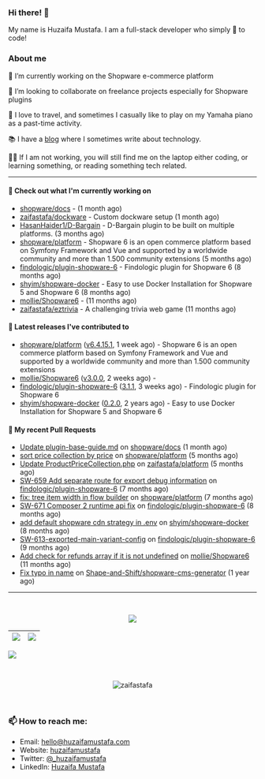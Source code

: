 ### Hi there! 👋

My name is Huzaifa Mustafa. I am a full-stack developer who simply :blue_heart: to code!

### About me 

🔭 I’m currently working on the Shopware e-commerce platform

:briefcase: I’m looking to collaborate on freelance projects especially for Shopware plugins

:musical_keyboard: I love to travel, and sometimes I casually like to play on my Yamaha piano as a past-time activity. 

:books: I have a [blog](https://blog.huzaifamustafa.com) where I sometimes write about technology.

:man_technologist: If I am not working, you will still find me on the laptop either coding, or learning something, or reading something tech related. 

----

#### 👷 Check out what I'm currently working on

- [shopware/docs](https://github.com/shopware/docs) -  (1 month ago)
- [zaifastafa/dockware](https://github.com/zaifastafa/dockware) - Custom dockware setup (1 month ago)
- [HasanHaider1/D-Bargain](https://github.com/HasanHaider1/D-Bargain) - D-Bargain plugin to be built on multiple platforms. (3 months ago)
- [shopware/platform](https://github.com/shopware/platform) - Shopware 6 is an open commerce platform based on Symfony Framework and Vue and supported by a worldwide community and more than 1.500 community extensions (5 months ago)
- [findologic/plugin-shopware-6](https://github.com/findologic/plugin-shopware-6) - Findologic plugin for Shopware 6 (8 months ago)
- [shyim/shopware-docker](https://github.com/shyim/shopware-docker) - Easy to use Docker Installation for Shopware 5 and Shopware 6 (8 months ago)
- [mollie/Shopware6](https://github.com/mollie/Shopware6) -  (11 months ago)
- [zaifastafa/eztrivia](https://github.com/zaifastafa/eztrivia) - A challenging trivia web game (11 months ago)

#### 🔭 Latest releases I've contributed to

- [shopware/platform](https://github.com/shopware/platform) ([v6.4.15.1](https://github.com/shopware/platform/releases/tag/v6.4.15.1), 1 week ago) - Shopware 6 is an open commerce platform based on Symfony Framework and Vue and supported by a worldwide community and more than 1.500 community extensions
- [mollie/Shopware6](https://github.com/mollie/Shopware6) ([v3.0.0](https://github.com/mollie/Shopware6/releases/tag/v3.0.0), 2 weeks ago) - 
- [findologic/plugin-shopware-6](https://github.com/findologic/plugin-shopware-6) ([3.1.1](https://github.com/findologic/plugin-shopware-6/releases/tag/3.1.1), 3 weeks ago) - Findologic plugin for Shopware 6
- [shyim/shopware-docker](https://github.com/shyim/shopware-docker) ([0.2.0](https://github.com/shyim/shopware-docker/releases/tag/0.2.0), 2 years ago) - Easy to use Docker Installation for Shopware 5 and Shopware 6

#### 🔨 My recent Pull Requests

- [Update plugin-base-guide.md](https://github.com/shopware/docs/pull/660) on [shopware/docs](https://github.com/shopware/docs) (1 month ago)
- [sort price collection by price](https://github.com/shopware/platform/pull/2442) on [shopware/platform](https://github.com/shopware/platform) (5 months ago)
- [Update ProductPriceCollection.php](https://github.com/zaifastafa/platform/pull/1) on [zaifastafa/platform](https://github.com/zaifastafa/platform) (5 months ago)
- [SW-659 Add separate route for export debug information](https://github.com/findologic/plugin-shopware-6/pull/253) on [findologic/plugin-shopware-6](https://github.com/findologic/plugin-shopware-6) (7 months ago)
- [fix: tree item width in flow builder](https://github.com/shopware/platform/pull/2325) on [shopware/platform](https://github.com/shopware/platform) (7 months ago)
- [SW-671 Composer 2 runtime api fix](https://github.com/findologic/plugin-shopware-6/pull/239) on [findologic/plugin-shopware-6](https://github.com/findologic/plugin-shopware-6) (8 months ago)
- [add default shopware cdn strategy in .env](https://github.com/shyim/shopware-docker/pull/138) on [shyim/shopware-docker](https://github.com/shyim/shopware-docker) (8 months ago)
- [SW-613-exported-main-variant-config](https://github.com/findologic/plugin-shopware-6/pull/233) on [findologic/plugin-shopware-6](https://github.com/findologic/plugin-shopware-6) (9 months ago)
- [Add check for refunds array if it is not undefined](https://github.com/mollie/Shopware6/pull/222) on [mollie/Shopware6](https://github.com/mollie/Shopware6) (11 months ago)
- [Fix typo in name](https://github.com/Shape-and-Shift/shopware-cms-generator/pull/1) on [Shape-and-Shift/shopware-cms-generator](https://github.com/Shape-and-Shift/shopware-cms-generator) (1 year ago)

----

<br>
<p align="center">
<img src="https://github-readme-streak-stats.herokuapp.com/?user=zaifastafa&count_private=true&layout=compact&theme=tokyonight">
</p>


|![](https://github-readme-stats.vercel.app/api?username=zaifastafa&&show_icons=true&title_color=ffffff&icon_color=bb2acf&text_color=daf7dc&bg_color=151515&count_private=true)|![](https://github-readme-stats.vercel.app/api/top-langs/?username=zaifastafa&layout=compact&theme=tokyonight)|
|-|-|

![](https://activity-graph.herokuapp.com/graph?username=zaifastafa&theme=redical&count_private=true)

<br>
<p align="center"><p align="center"> <img src="https://komarev.com/ghpvc/?username=zaifastafa" alt="zaifastafa"/> </p>  </p>
<br>

### 📫 How to reach me:

- Email: hello@huzaifamustafa.com
- Website: [huzaifamustafa](https://huzaifamustafa.com)
- Twitter: [@_huzaifamustafa](https://twitter.com/_huzaifamustafa)
- LinkedIn: [Huzaifa Mustafa](https://www.linkedin.com/in/zaifastafa/)
